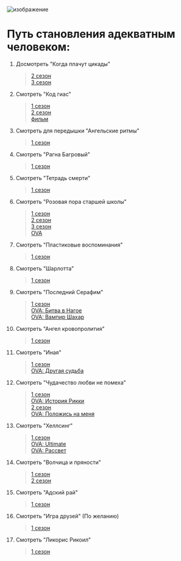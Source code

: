 ![изображение](https://i.pinimg.com/736x/fa/ae/ff/faaeff03383e0de1008f46ad7da03667.jpg)<br/>

# Путь становления адекватным человеком:<br/>
1. Досмотреть "Когда плачут цикады"<br/>
	>[2 сезон](https://animego.org/anime/kogda-plachut-cikady-razgadki-1634)<br/>
	>[3 сезон](https://animego.org/anime/kogda-plachut-cikady-1612)<br/>
2. Смотреть "Код гиас"<br/>
	>[1 сезон](https://animego.org/anime/kod-gias-vosstavshiy-lelush-282)<br/>
	>[2 сезон](https://animego.org/anime/kod-gias-vosstavshiy-lelush-2-286)<br/>
	>[фильм](https://animego.org/anime/code-geass-fukkatsu-no-lelouch-994)<br/>
3. Смотреть для передышки "Ангельские ритмы"<br/>
	>[1 сезон](https://animego.org/anime/angelskie-ritmy-1227)<br/>
4. Смотреть "Рагна Багровый"<br/>
	>[1 сезон](https://animego.org/anime/ragna-bagrovyy-2396)<br/>
5. Смотреть "Тетрадь смерти"<br/>
	>[1 сезон](https://kanobu.ru/anime/tetrad-smerti-death-note/)<br/>
6. Смотреть "Розовая пора старшей школы"<br/>
	>[1 сезон](https://animego.org/anime/kak-i-ozhidalos-moya-shkolnaya-romanticheskaya-zhizn-ne-udalas-1027)<br/>
	>[2 сезон](https://animego.org/anime/kak-i-ozhidalos-moya-shkolnaya-romanticheskaya-zhizn-ne-udalas-2-1029)<br/>
	>[3 сезон](https://animego.org/anime/kak-i-ozhidalos-moya-shkolnaya-romanticheskaya-zhizn-ne-udalas-3-1591)<br/>
	>[OVA](https://animego.org/anime/kak-i-ozhidalos-moya-shkolnaya-romanticheskaya-zhizn-ne-udalas-3-ova-2313)<br/>
7. Смотреть "Пластиковые воспоминания"<br/>
	>[1 сезон](https://animego.org/anime/plastikovye-vospominaniya-2318)<br/>
8. Смотреть "Шарлотта"<br/>
	>[1 сезон](https://jut-su.in/991-charlotte.html)<br/>
9. Смотреть "Последний Серафим"<br/>
	>[1 сезон](https://animego.org/anime/posledniy-serafim-332)<br/>
	>[OVA: Битва в Нагое](https://animego.org/anime/posledniy-serafim-bitva-v-nagoe-333)<br/>
	>[OVA: Вампир Шахар](https://animego.org/anime/posledniy-serafim-vampir-shahar-334)<br/>
10. Смотреть "Ангел кровопролития"<br/>
	>[1 сезон](https://animego.org/anime/satsuriku-no-tenshi-656)<br/>
11. Смотреть "Иная"<br/>
	>[1 сезон](https://animego.org/anime/inaya-2060)<br/>
	>[OVA: Другая судьба](https://animego.org/anime/inaya-drugaya-sudba-2061)<br/>
12. Смотреть "Чудачество любви не помеха"<br/>
	>[1 сезон](https://animego.org/anime/chudachestva-lyubvi-ne-pomeha-596)<br/>
	>[OVA: История Рикки](https://animego.org/anime/chudachestva-lyubvi-ne-pomeha-596)<br/>
	>[2 сезон](https://animego.org/anime/chudachestva-lyubvi-ne-pomeha-2-587)<br/>
	>[OVA: Положись на меня](https://animego.org/anime/chudachestva-lyubvi-ne-pomeha-polozhis-na-menya-590)<br/>
13. Смотреть "Хеллсинг"<br/>
	>[1 сезон](https://animego.org/anime/hellsing-voyna-s-nechistyu-872)<br/>
	>[OVA: Ultimate](https://animego.online/2459-hellsing-ova.html)<br/>
	>[OVA: Рассвет](https://animego.org/anime/hellsing-rassvet-875)<br/>
14. Смотреть "Волчица и пряности" <br/>
	>[1 сезон](https://animego.org/anime/volchica-i-pryanosti-1052)<br/>
	>[2 сезон](https://animego.org/anime/volchica-i-pryanosti-ii-1053)<br/>
15. Смотреть "Адский рай"<br/>
	>[1 сезон](https://animego.org/anime/adskiy-ray-s1-2278)<br/>
16. Смотреть "Игра друзей" (По желанию)<br/>
	>[1 сезон](https://animego.org/anime/igra-druzey-2002)<br/>
17. Смотреть "Ликорис Рикоил"<br/>
	>[1 сезон](https://animego.org/anime/likoris-rikoil-2078)<br/>
